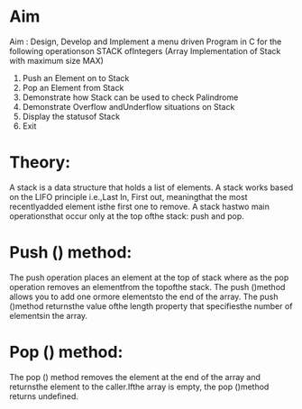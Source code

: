 # Aim 

Aim : Design, Develop and Implement a menu driven Program in C for the
following operationson STACK ofIntegers (Array Implementation of Stack with maximum size MAX)

1. Push an Element on to Stack
2. Pop an Element from Stack
3. Demonstrate how Stack can be used to check Palindrome
4. Demonstrate Overflow andUnderflow situations on Stack
5. Display the statusof Stack
6. Exit

# Theory:
A stack is a data structure that holds a list of elements. A stack works based on the LIFO principle
i.e.,Last In, First out, meaningthat the most recentlyadded element isthe first one to remove.
A stack hastwo main operationsthat occur only at the top ofthe stack:
push and pop. 

# Push () method:
The push operation places an element at the top of stack where as the pop operation removes an elementfrom the topofthe stack.
The push ()method allows you to add one ormore elementsto the end of the array. 
The push ()method returnsthe value ofthe length property that specifiesthe number of elementsin the array.

# Pop () method:
The pop () method removes the element at the end of the array and
returnsthe element to the caller.Ifthe array is empty, the pop ()method
returns undefined.
